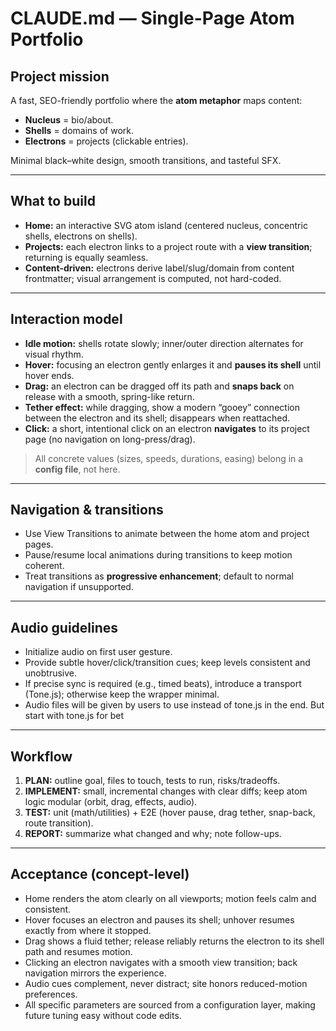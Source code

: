 # CLAUDE.md — Single-Page Atom Portfolio

## Project mission
A fast, SEO-friendly portfolio where the **atom metaphor** maps content:
- **Nucleus** = bio/about.
- **Shells** = domains of work.
- **Electrons** = projects (clickable entries).

Minimal black–white design, smooth transitions, and tasteful SFX.

---

## What to build
- **Home:** an interactive SVG atom island (centered nucleus, concentric shells, electrons on shells).
- **Projects:** each electron links to a project route with a **view transition**; returning is equally seamless.
- **Content-driven:** electrons derive label/slug/domain from content frontmatter; visual arrangement is computed, not hard-coded.

---

## Interaction model
- **Idle motion:** shells rotate slowly; inner/outer direction alternates for visual rhythm.
- **Hover:** focusing an electron gently enlarges it and **pauses its shell** until hover ends.
- **Drag:** an electron can be dragged off its path and **snaps back** on release with a smooth, spring-like return.
- **Tether effect:** while dragging, show a modern “gooey” connection between the electron and its shell; disappears when reattached.
- **Click:** a short, intentional click on an electron **navigates** to its project page (no navigation on long-press/drag).

> All concrete values (sizes, speeds, durations, easing) belong in a **config file**, not here.

---

## Navigation & transitions
- Use View Transitions to animate between the home atom and project pages.
- Pause/resume local animations during transitions to keep motion coherent.
- Treat transitions as **progressive enhancement**; default to normal navigation if unsupported.

---

## Audio guidelines
- Initialize audio on first user gesture.
- Provide subtle hover/click/transition cues; keep levels consistent and unobtrusive.
- If precise sync is required (e.g., timed beats), introduce a transport (Tone.js); otherwise keep the wrapper minimal.
- Audio files will be given by users to use instead of tone.js in the end. But start with tone.js for bet

---

## Workflow
1) **PLAN:** outline goal, files to touch, tests to run, risks/tradeoffs.
2) **IMPLEMENT:** small, incremental changes with clear diffs; keep atom logic modular (orbit, drag, effects, audio).
3) **TEST:** unit (math/utilities) + E2E (hover pause, drag tether, snap-back, route transition).
4) **REPORT:** summarize what changed and why; note follow-ups.

---

## Acceptance (concept-level)
- Home renders the atom clearly on all viewports; motion feels calm and consistent.
- Hover focuses an electron and pauses its shell; unhover resumes exactly from where it stopped.
- Drag shows a fluid tether; release reliably returns the electron to its shell path and resumes motion.
- Clicking an electron navigates with a smooth view transition; back navigation mirrors the experience.
- Audio cues complement, never distract; site honors reduced-motion preferences.
- All specific parameters are sourced from a configuration layer, making future tuning easy without code edits.